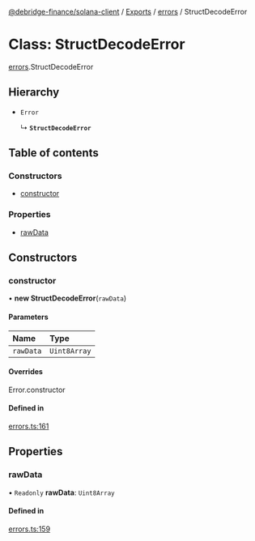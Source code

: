 [@debridge-finance/solana-client](../README.md) / [Exports](../modules.md) / [errors](../modules/errors.md) / StructDecodeError

# Class: StructDecodeError

[errors](../modules/errors.md).StructDecodeError

## Hierarchy

- `Error`

  ↳ **`StructDecodeError`**

## Table of contents

### Constructors

- [constructor](errors.StructDecodeError.md#constructor)

### Properties

- [rawData](errors.StructDecodeError.md#rawdata)

## Constructors

### constructor

• **new StructDecodeError**(`rawData`)

#### Parameters

| Name | Type |
| :------ | :------ |
| `rawData` | `Uint8Array` |

#### Overrides

Error.constructor

#### Defined in

[errors.ts:161](https://github.com/debridge-finance/solana-contracts-client/blob/1b61583/src/errors.ts#L161)

## Properties

### rawData

• `Readonly` **rawData**: `Uint8Array`

#### Defined in

[errors.ts:159](https://github.com/debridge-finance/solana-contracts-client/blob/1b61583/src/errors.ts#L159)
